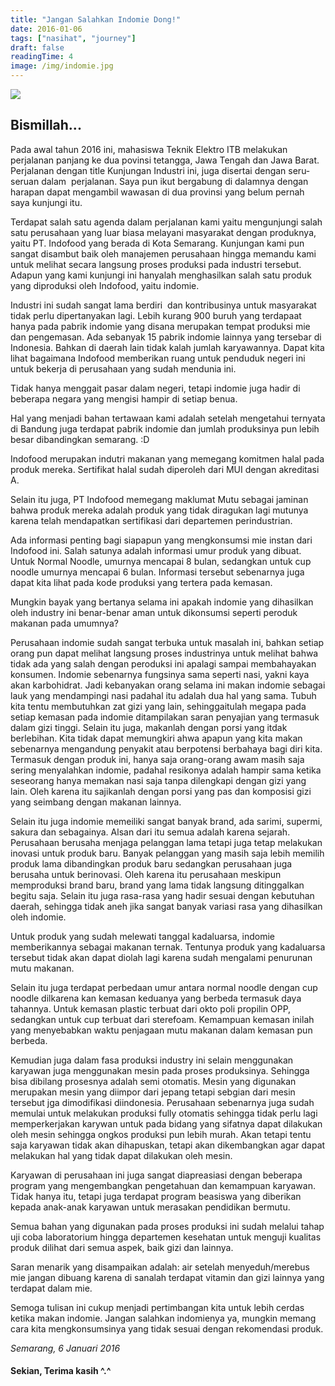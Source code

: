 ```yaml
---
title: "Jangan Salahkan Indomie Dong!"
date: 2016-01-06
tags: ["nasihat", "journey"]
draft: false
readingTime: 4
image: /img/indomie.jpg
---
```

<div class="text-center">
	<img src="/img/indomie.jpg">
</div>

## Bismillah...

Pada awal tahun 2016 ini, mahasiswa Teknik Elektro ITB melakukan perjalanan panjang ke dua povinsi tetangga, Jawa Tengah dan Jawa Barat. Perjalanan dengan title Kunjungan Industri ini, juga disertai dengan seru-seruan dalam  perjalanan. Saya pun ikut bergabung di dalamnya dengan harapan dapat mengambil wawasan di dua provinsi yang belum pernah saya kunjungi itu.

Terdapat salah satu agenda dalam perjalanan kami yaitu mengunjungi salah satu perusahaan yang luar biasa melayani masyarakat dengan produknya, yaitu PT. Indofood yang berada di Kota Semarang. Kunjungan kami pun sangat disambut baik oleh manajemen perusahaan hingga memandu kami untuk melihat secara langsung proses produksi pada industri tersebut. Adapun yang kami kunjungi ini hanyalah menghasilkan salah satu produk yang diproduksi oleh Indofood, yaitu indomie.

Industri ini sudah sangat lama berdiri  dan kontribusinya untuk masyarakat tidak perlu dipertanyakan lagi. Lebih kurang 900 buruh yang terdapaat hanya pada pabrik indomie yang disana merupakan tempat produksi mie dan pengemasan. Ada sebanyak 15 pabrik indomie lainnya yang tersebar di Indonesia. Bahkan di daerah lain tidak kalah jumlah karyawannya. Dapat kita lihat bagaimana Indofood memberikan ruang untuk penduduk negeri ini untuk bekerja di perusahaan yang sudah mendunia ini.

Tidak hanya menggait pasar dalam negeri, tetapi indomie juga hadir di beberapa negara yang mengisi hampir di setiap benua.

Hal yang menjadi bahan tertawaan kami adalah setelah mengetahui ternyata di Bandung juga terdapat pabrik indomie dan jumlah produksinya pun lebih besar dibandingkan semarang. :D

Indofood merupakan indutri makanan yang memegang komitmen halal pada produk mereka. Sertifikat halal sudah diperoleh dari MUI dengan akreditasi A.

Selain itu juga, PT Indofood memegang maklumat Mutu sebagai jaminan bahwa produk mereka adalah produk yang tidak diragukan lagi mutunya karena telah mendapatkan sertifikasi dari departemen perindustrian.

Ada informasi penting bagi siapapun yang mengkonsumsi mie instan dari Indofood ini. Salah satunya adalah informasi umur produk yang dibuat. Untuk Normal Noodle, umurnya mencapai 8 bulan, sedangkan untuk cup noodle umurnya mencapai 6 bulan. Informasi tersebut sebenarnya juga dapat kita lihat pada kode produksi yang tertera pada kemasan.

Mungkin bayak yang bertanya selama ini apakah indomie yang dihasilkan oleh industry ini benar-benar aman untuk dikonsumsi seperti peroduk makanan pada umumnya?

Perusahaan indomie sudah sangat terbuka untuk masalah ini, bahkan setiap orang pun dapat melihat langsung proses industrinya untuk melihat bahwa tidak ada yang salah dengan peroduksi ini apalagi sampai membahayakan konsumen. Indomie sebenarnya fungsinya sama seperti nasi, yakni kaya akan karbohidrat. Jadi kebanyakan orang selama ini makan indomie sebagai lauk yang mendampingi nasi padahal itu adalah dua hal yang sama. Tubuh kita tentu membutuhkan zat gizi yang lain, sehinggaitulah megapa pada setiap kemasan pada indomie ditampilakan saran penyajian yang termasuk dalam gizi tinggi. Selain itu juga, makanlah dengan porsi yang itdak berlebihan. Kita tidak dapat memungkiri ahwa apapun yang kita makan sebenarnya mengandung penyakit atau berpotensi berbahaya bagi diri kita. Termasuk dengan produk ini, hanya saja orang-orang awam masih saja sering menyalahkan indomie, padahal resikonya adalah hampir sama ketika seseorang hanya memakan nasi saja tanpa dilengkapi dengan gizi yang lain. Oleh karena itu sajikanlah dengan porsi yang pas dan komposisi gizi yang seimbang dengan makanan lainnya.

Selain itu juga indomie memeiliki sangat banyak brand, ada sarimi, supermi, sakura dan sebagainya. Alsan dari itu semua adalah karena sejarah. Perusahaan berusaha menjaga pelanggan lama tetapi juga tetap melakukan inovasi untuk produk baru. Banyak pelanggan yang masih saja lebih memilih produk lama dibandingkan produk baru sedangkan perusahaan juga berusaha untuk berinovasi. Oleh karena itu perusahaan meskipun memproduksi brand baru, brand yang lama tidak langsung ditinggalkan begitu saja. Selain itu juga rasa-rasa yang hadir sesuai dengan kebutuhan daerah, sehingga tidak aneh jika sangat banyak variasi rasa yang dihasilkan oleh indomie.

Untuk produk yang sudah melewati tanggal kadaluarsa, indomie memberikannya sebagai makanan ternak. Tentunya produk yang kadaluarsa tersebut tidak akan dapat diolah lagi karena sudah mengalami penurunan mutu makanan.

Selain itu juga terdapat perbedaan umur antara normal noodle dengan cup noodle dilkarena kan kemasan keduanya yang berbeda termasuk daya tahannya. Untuk kemasan plastic terbuat dari okto poli propilin OPP, sedangkan untuk cup terbuat dari sterefoam. Kemampuan kemasan inilah yang menyebabkan waktu penjagaan mutu makanan dalam kemasan pun berbeda.

Kemudian juga dalam fasa produksi industry ini selain menggunakan karyawan juga menggunakan mesin pada proses produksinya. Sehingga bisa dibilang prosesnya adalah semi otomatis. Mesin yang digunakan merupakan mesin yang diimpor dari jepang tetapi sebgian dari mesin tersebut jga dimodifikasi diindonesia. Perusahaan sebenarnya juga sudah memulai untuk melakukan produksi fully otomatis sehingga tidak perlu lagi memperkerjakan karywan untuk pada bidang yang sifatnya dapat dilakukan oleh mesin sehingga ongkos produksi pun lebih murah. Akan tetapi tentu saja karyawan tidak akan dihapuskan, tetapi akan dikembangkan agar dapat melakukan hal yang tidak dapat dilakukan oleh mesin.

Karyawan di perusahaan ini juga sangat diapreasiasi dengan beberapa program yang mengembangkan pengetahuan dan kemampuan karyawan. Tidak hanya itu, tetapi juga terdapat program beasiswa yang diberikan kepada anak-anak karyawan untuk merasakan pendidikan bermutu.

Semua bahan yang digunakan pada proses produksi ini sudah melalui tahap uji coba laboratorium hingga departemen kesehatan untuk menguji kualitas produk dilihat dari semua aspek, baik gizi dan lainnya.

Saran menarik yang disampaikan adalah: air setelah menyeduh/merebus mie jangan dibuang karena di sanalah terdapat vitamin dan gizi lainnya yang terdapat dalam mie.

Semoga tulisan ini cukup menjadi pertimbangan kita untuk lebih cerdas ketika makan indomie. Jangan salahkan indomienya ya, mungkin memang cara kita mengkonsumsinya yang tidak sesuai dengan rekomendasi produk.

*Semarang, 6 Januari 2016*	

#### Sekian, Terima kasih ^.^